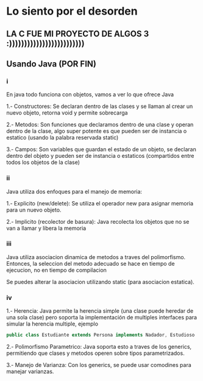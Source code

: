 # Lo siento por el desorden

## LA C FUE MI PROYECTO DE ALGOS 3 :)))))))))))))))))))))))))

## Usando Java (POR FIN)

### i

En java todo funciona con objetos, vamos a ver lo que ofrece Java


1.- Constructores: Se declaran dentro de las clases y se llaman al crear un nuevo objeto, retorna void y permite sobrecarga

2.- Metodos: Son funciones que declaramos dentro de una clase y operan dentro de la clase, algo super potente es que pueden ser de instancia o estatico (usando la palabra reservada static)

3.- Campos: Son variables que guardan el estado de un objeto, se declaran dentro del objeto y pueden ser de instancia o estaticos (compartidos entre todos los objetos de la clase)

### ii
Java utiliza dos enfoques para el manejo de memoria:

1.- Explicito (new/delete): Se utiliza el operador new para asignar memoria para un nuevo objeto.

2.- Implicito (recolector de basura): Java recolecta los objetos que no se van a llamar y libera la memoria

### iii
Java utiliza asociacion dinamica de metodos a traves del polimorfismo. Entonces, la seleccion del metodo adecuado se hace en tiempo de ejecucion, no en tiempo de compilacion 

Se puedes alterar la asociacion utilizando static (para asociacion estatica).

### iv

1.- Herencia: Java permite la herencia simple (una clase puede heredar de una sola clase) pero soporta la implementación de multiples interfaces para simular la herencia multiple, ejemplo

```java
public class Estudiante extends Persona implements Nadador, Estudioso 
```

2.- Polimorfismo Parametrico: Java soporta esto a traves de los generics, permitiendo que clases y metodos operen sobre tipos parametrizados.


3.- Manejo de Varianza: Con los generics, se puede usar comodines para manejar varianzas.